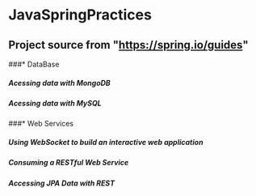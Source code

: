 # JavaSpringPractices
## Project source from "https://spring.io/guides"

###* DataBase
##### Acessing data with MongoDB
##### Acessing data with MySQL

###* Web Services
##### Using WebSocket to build an interactive web application
##### Consuming a RESTful Web Service
##### Accessing JPA Data with REST 

